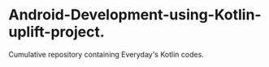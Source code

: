 # Android-Development-using-Kotlin-uplift-project.
Cumulative repository containing Everyday's Kotlin codes.
